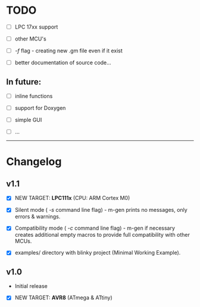 # TODO

- [ ] LPC 17xx support

- [ ] other MCU's

- [ ] _-f_ flag - creating new .gm file even if it exist

- [ ] better documentation of source code...



## In future:

- [ ] inline functions

- [ ] support for Doxygen

- [ ] simple GUI

- [ ] ...


--------------------------------------------------------------


# Changelog


## v1.1

- [X] NEW TARGET: __LPC111x__ (CPU: ARM Cortex M0)

- [X] Silent mode ( _-s_ command line flag) - m-gen prints no messages, only errors & warnings.

- [X] Compatibility mode ( _-c_ command line flag) - m-gen if necessary creates additional empty macros to provide full compatibility with other MCUs.

- [X] examples/ directory with blinky project (Minimal Working Example).



## v1.0

- Initial release

- [X] NEW TARGET: __AVR8__ (ATmega & ATtiny)

  
